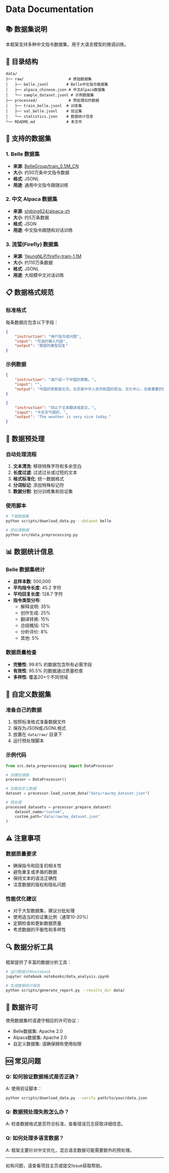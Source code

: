 # Data Documentation

## 📚 数据集说明

本框架支持多种中文指令数据集，用于大语言模型的微调训练。

## 📁 目录结构

```
data/
├── raw/                    # 原始数据集
│   ├── belle.jsonl        # Belle中文指令数据集
│   ├── alpaca_chinese.json # 中文Alpaca数据集
│   └── sample_dataset.jsonl # 示例数据集
├── processed/              # 预处理后的数据
│   ├── train_belle.jsonl  # 训练集
│   ├── val_belle.jsonl    # 验证集
│   └── statistics.json    # 数据统计信息
└── README.md              # 本文件
```

## 🎯 支持的数据集

### 1. Belle 数据集
- **来源**: [BelleGroup/train_0.5M_CN](https://huggingface.co/datasets/BelleGroup/train_0.5M_CN)
- **大小**: 约50万条中文指令数据
- **格式**: JSONL
- **用途**: 通用中文指令跟随训练

### 2. 中文 Alpaca 数据集
- **来源**: [shibing624/alpaca-zh](https://huggingface.co/datasets/shibing624/alpaca-zh)
- **大小**: 约5万条数据
- **格式**: JSON
- **用途**: 中文指令跟随和对话训练

### 3. 流萤(Firefly) 数据集
- **来源**: [YeungNLP/firefly-train-1.1M](https://huggingface.co/datasets/YeungNLP/firefly-train-1.1M)
- **大小**: 约110万条数据
- **格式**: JSONL
- **用途**: 大规模中文对话训练

## 📋 数据格式规范

### 标准格式
每条数据应包含以下字段：

```json
{
    "instruction": "用户指令或问题",
    "input": "可选的输入内容",
    "output": "期望的模型回复"
}
```

### 示例数据
```json
{
    "instruction": "请介绍一下中国的首都。",
    "input": "",
    "output": "中国的首都是北京。北京是中华人民共和国的政治、文化中心，也是重要的国际都市。"
}
```

```json
{
    "instruction": "将以下文本翻译成英文。",
    "input": "今天天气很好。",
    "output": "The weather is very nice today."
}
```

## 🔧 数据预处理

### 自动处理流程
1. **文本清洗**: 移除特殊字符和多余空白
2. **长度过滤**: 过滤过长或过短的文本
3. **格式标准化**: 统一数据格式
4. **分词标记**: 添加特殊标记符
5. **数据分割**: 划分训练集和验证集

### 使用脚本
```bash
# 下载数据集
python scripts/download_data.py --dataset belle

# 预处理数据
python src/data_preprocessing.py
```

## 📊 数据统计信息

### Belle 数据集统计
- **总样本数**: 500,000
- **平均指令长度**: 45.2 字符
- **平均回复长度**: 128.7 字符
- **指令类型分布**:
  - 解释说明: 35%
  - 创作生成: 25%
  - 翻译转换: 15%
  - 总结概括: 12%
  - 分析评价: 8%
  - 其他: 5%

### 数据质量检查
- **完整性**: 99.8% 的数据包含所有必需字段
- **有效性**: 95.5% 的数据通过质量检查
- **多样性**: 覆盖20+个不同领域

## 🎨 自定义数据集

### 准备自己的数据
1. 按照标准格式准备数据文件
2. 保存为JSON或JSONL格式
3. 放置在 `data/raw/` 目录下
4. 运行预处理脚本

### 示例代码
```python
from src.data_preprocessing import DataProcessor

# 创建处理器
processor = DataProcessor()

# 加载自定义数据
dataset = processor.load_custom_data("data/raw/my_dataset.json")

# 预处理
processed_datasets = processor.prepare_dataset(
    dataset_name="custom",
    custom_path="data/raw/my_dataset.json"
)
```

## ⚠️ 注意事项

### 数据质量要求
- 确保指令和回复的相关性
- 避免重复或矛盾的数据
- 保持文本的语法正确性
- 注意数据的版权和隐私问题

### 性能优化建议
- 对于大型数据集，建议分批处理
- 使用适当的验证集比例（通常10-20%）
- 定期检查和更新数据质量
- 考虑数据的平衡性和多样性

## 🔍 数据分析工具

框架提供了丰富的数据分析工具：

```bash
# 运行数据分析notebook
jupyter notebook notebooks/data_analysis.ipynb

# 生成数据统计报告
python scripts/generate_report.py --results_dir data/
```

## 📝 数据许可

使用数据集时请遵守相应的许可协议：
- Belle数据集: Apache 2.0
- Alpaca数据集: Apache 2.0
- 自定义数据集: 请确保拥有使用权限

## 🆘 常见问题

### Q: 如何验证数据格式是否正确？
A: 使用验证脚本：
```bash
python scripts/download_data.py --verify path/to/your/data.json
```

### Q: 数据预处理失败怎么办？
A: 检查数据格式是否符合标准，查看错误日志获取详细信息。

### Q: 如何处理多语言数据？
A: 框架主要针对中文优化，混合语言数据可能需要额外的预处理。

---

如有问题，请查看项目主页或提交Issue获取帮助。